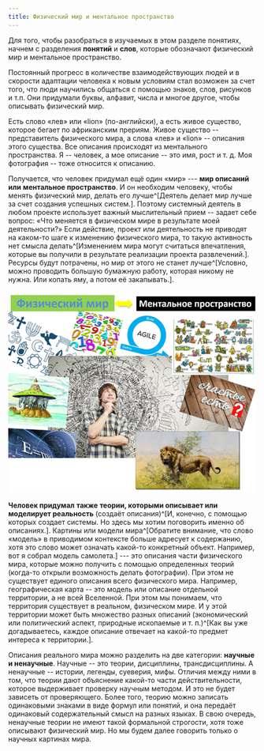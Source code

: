 ```yaml
---
title: Физический мир и ментальное пространство
---
```


Для того, чтобы разобраться в изучаемых в этом разделе понятиях, начнем
с разделения **понятий** и **слов**, которые обозначают физический мир и
ментальное пространство.

Постоянный прогресс в количестве взаимодействующих людей и в скорости
адаптации человека к новым условиям стал возможен за счет того, что люди
научились общаться с помощью знаков, слов, рисунков и т.п. Они придумали
буквы, алфавит, числа и многое другое, чтобы описывать физический мир.

Есть слово «лев» или «lion» (по-английски), а есть живое существо,
которое бегает по африканским прериям. Живое существо -- представитель
физического мира, а слова «лев» и «lion» -- описания этого существа. Все
описания происходят из ментального пространства. Я -- человек, а мое
описание -- это имя, рост и т. д. Моя фотография -- тоже относится к
описанию.

Получается, что человек придумал ещё один «мир» --- **мир описаний**
**или** **ментальное пространство**. И он необходим человеку, чтобы
менять физический мир, делать его лучше^[Деятель делает
мир лучше за счет создания успешных систем.]. Поэтому
системный деятель в любом проекте использует важный мыслительный прием
-- задает себе вопрос: «Что меняется в физическом мире в результате моей
деятельности?» Если действие, проект или деятельность не приводят на
каком-то шаге к изменению физического мира, то такую активность нет
смысла делать^[Изменением мира могут считаться
впечатления, которые вы получили в результате реализации проекта
развлечений.]. Ресурсы будут потрачены, но мир от этого
не станет лучше^[Условно, можно проводить большую
бумажную работу, которая никому не нужна. Или копать яму, а потом её
закапывать.].


![](01-physical-world-and-mental-space-3.png)


**Человек придумал** **также** **теории, которыми описывает или
моделирует реальность** (создаёт описания)^[И, конечно,
с помощью которых создает системы. Но здесь мы хотим поговорить именно
об описаниях.]. Картины или модели
мира^[Обратите внимание, что слово «модель» в приводимом
контексте больше адресует к содержанию, хотя это слово может означать
какой-то конкретный объект. Например, вот я собрал модель
самолета.] --- это описания части физического мира,
которые можно получить с помощью определенных теорий (когда-то открыли
возможность делать фотографии). При этом не существует единого описания
всего физического мира. Например, географическая карта -- это модель или
описание отдельной территории, а не всей Вселенной. При этом мы
понимаем, что территория существует в реальном, физическом мире. И у
этой территории может быть множество разных описаний (экономический или
политический аспект, природные ископаемые и т. п.)^[Как
вы уже догадываетесь, каждое описание отвечает на какой-то предмет
интереса к территории.].

Описания реального мира можно разделить на две категории: **научные и
ненаучные**. Научные -- это теории, дисциплины, трансдисциплины. А
ненаучные -- истории, легенды, суеверия, мифы. Отличия между ними в том,
что теории дают объяснение какой-то части действительности, которое
выдерживает проверку научным методом. И это не будет зависеть от
проверяющего. Более того, теорию можно записать одинаковыми знаками в
виде формул или понятий, и она передаёт одинаковый содержательный смысл
на разных языках. В свою очередь, ненаучные теории не имеют такой
формальной строгости, хотя тоже описывают физический мир. Но мы будем
далее говорить только о научных картинах мира.
